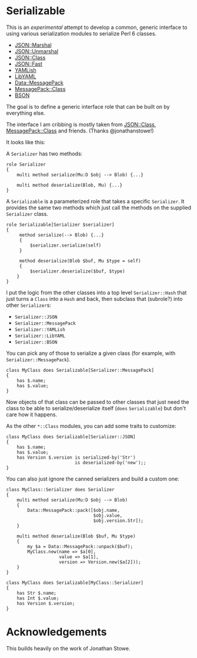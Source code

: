Serializable
============

This is an *experimental* attempt to develop a common, generic
interface to using various serialization modules to serialize
Perl 6 classes.

* [JSON::Marshal](https://github.com/jonathanstowe/JSON-Marshal)
* [JSON::Unmarshal](https://github.com/tadzik/JSON-Unmarshal)
* [JSON::Class](https://github.com/jonathanstowe/JSON-Class)
* [JSON::Fast](https://github.com/timo/json_fast)
* [YAMLish](https://github.com/Leont/yamlish)
* [LibYAML](https://github.com/yaml/yaml-libyaml-perl6)
* [Data::MessagePack](https://github.com/pierre-vigier/Perl6-Data-MessagePack)
* [MessagePack::Class](https://github.com/jonathanstowe/MessagePack-Class)
* [BSON](https://github.com/MARTIMM/BSON)

The goal is to define a generic interface role that can be built on by
everything else.

The interface I am cribbing is mostly taken from
[JSON::Class](https://github.com/jonathanstowe/JSON-Class),
[MessagePack::Class](https://github.com/jonathanstowe/MessagePack-Class)
and friends.  (Thanks @jonathanstowe!)

It looks like this:

A `Serializer` has two methods:

```
role Serializer
{
    multi method serialize(Mu:D $obj --> Blob) {...}

    multi method deserialize(Blob, Mu) {...}
}
```

A `Serializable` is a parameterized role that takes a specific
`Serializer`.  It provides the same two methods which just call the
methods on the supplied `Serializer` class.


```
role Serializable[Serializer $serializer]
{
     method serialize(--> Blob) {...}
     {
         $serializer.serialize(self)
     }

     method deserialize(Blob $buf, Mu $type = self)
     {
         $serializer.deserialize($buf, $type)
    }
}
```

I put the logic from the other classes into a top level
`Serializer::Hash` that just turns a `Class` into a `Hash` and back,
then subclass that (subrole?) into other `Serializer`s:

* `Serializer::JSON`
* `Serializer::MessagePack`
* `Serializer::YAMLish`
* `Serializer::LibYAML`
* `Serializer::BSON`

You can pick any of those to serialize a given class (for example,
with `Serializer::MessagePack`).

```
class MyClass does Serializable[Serializer::MessagePack]
{
    has $.name;
    has $.value;
}
```

Now objects of that class can be passed to other classes that just
need the class to be able to serialize/deserialize itself (`does`
`Serializable`) but don't care how it happens.

As the other `*::Class` modules, you can add some traits to customize:

```
class MyClass does Serializable[Serializer::JSON]
{
    has $.name;
    has $.value;
    has Version $.version is serialized-by('Str')
                          is deserialized-by('new');;
}
```

You can also just ignore the canned serializers and build a custom one:

```
class MyClass::Serializer does Serializer
{
    multi method serialize(Mu:D $obj --> Blob)
    {
        Data::MessagePack::pack([$obj.name,
                                 $obj.value,
                                 $obj.version.Str]);
    }

    multi method deserialize(Blob $buf, Mu $type)
    {
        my $a = Data::MessagePack::unpack($buf);
        MyClass.new(name => $a[0],
                    value => $a[1],
                    version => Version.new($a[2]));
    }
}

class MyClass does Serializable[MyClass::Serializer]
{
    has Str $.name;
    has Int $.value;
    has Version $.version;
}
```

# Acknowledgements

This builds heavily on the work of Jonathan Stowe.
